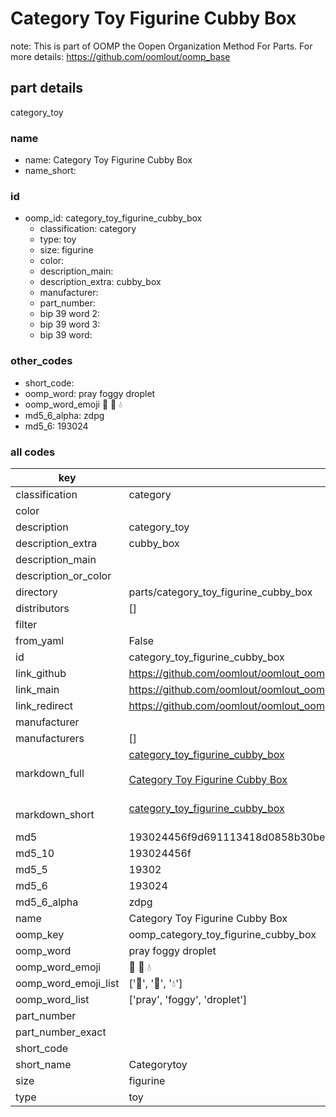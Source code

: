 # Category Toy Figurine Cubby Box  

note: This is part of OOMP the Oopen Organization Method For Parts. For more details: https://github.com/oomlout/oomp_base

##  part details
  



category_toy



### name
* name: Category Toy Figurine Cubby Box
* name_short: 
### id
* oomp_id: category_toy_figurine_cubby_box
  * classification: category
  * type: toy
  * size: figurine
  * color: 
  * description_main: 
  * description_extra: cubby_box
  * manufacturer: 
  * part_number: 
  * bip 39 word 2: 
  * bip 39 word 3: 
  * bip 39 word: 

### other_codes
* short_code: 
* oomp_word: pray foggy droplet
* oomp_word_emoji :pray: :foggy: :droplet:
* md5_6_alpha: zdpg
* md5_6: 193024









### all codes 
| key | value |  
| --- | --- |  
| classification | category |  
| color |  |  
| description | category_toy |  
| description_extra | cubby_box |  
| description_main |  |  
| description_or_color |   |  
| directory | parts/category_toy_figurine_cubby_box |  
| distributors | [] |  
| filter |  |  
| from_yaml | False |  
| id | category_toy_figurine_cubby_box |  
| link_github | https://github.com/oomlout/oomlout_oomp_version_1_messy/tree/main/parts/category_toy_figurine_cubby_box |  
| link_main | https://github.com/oomlout/oomlout_oomp_version_1_messy/tree/main/parts/category_toy_figurine_cubby_box |  
| link_redirect | https://github.com/oomlout/oomlout_oomp_version_1_messy/tree/main/parts/category_toy_figurine_cubby_box |  
| manufacturer |  |  
| manufacturers | [] |  
| markdown_full | [category_toy_figurine_cubby_box](none)<br>[](none)<br>[Category Toy Figurine Cubby Box](none)<br><br> |  
| markdown_short | [category_toy_figurine_cubby_box](none)<br><br> |  
| md5 | 193024456f9d691113418d0858b30be7 |  
| md5_10 | 193024456f |  
| md5_5 | 19302 |  
| md5_6 | 193024 |  
| md5_6_alpha | zdpg |  
| name | Category Toy Figurine Cubby Box |  
| oomp_key | oomp_category_toy_figurine_cubby_box |  
| oomp_word | pray foggy droplet |  
| oomp_word_emoji | :pray: :foggy: :droplet: |  
| oomp_word_emoji_list | [':pray:', ':foggy:', ':droplet:'] |  
| oomp_word_list | ['pray', 'foggy', 'droplet'] |  
| part_number |  |  
| part_number_exact |  |  
| short_code |  |  
| short_name | Categorytoy |  
| size | figurine |  
| type | toy |  
